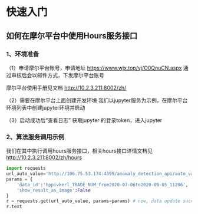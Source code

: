 # 快速入门

## 如何在摩尔平台中使用Hours服务接口

### 1、环境准备
（1）申请摩尔平台账号，申请地址 https://www.wjx.top/vj/O0QnuCN.aspx
通过审核后会以邮件方式，下发摩尔平台账号

摩尔平台使用手册见文档 http://10.2.3.211:8002/zh/

（2）需要在摩尔平台上面创建开发环境
我们以jupyter服务为示例，在摩尔平台环境列表中创建jupyter环境并启动


（3）启动成功后“查看日志” 获取jupyter 的登录token，进入jupyter

### 2、算法服务调用示例

我们在其中执行调用hours服务接口，相关hours接口详情文档见 http://10.2.3.211:8002/zh/hours

```python
import requests
url_auto_value='http://106.75.53.174:4399/anomaly_detection_api/auto_value'
params = {
    'data_id':'hppivkerl_TRADE_NUM_from2020-07-06to2020-09-05_11206',
    'show_result_as_image':False
}
r = requests.get(url_auto_value, params=params) # now, data update success
r.text
```



